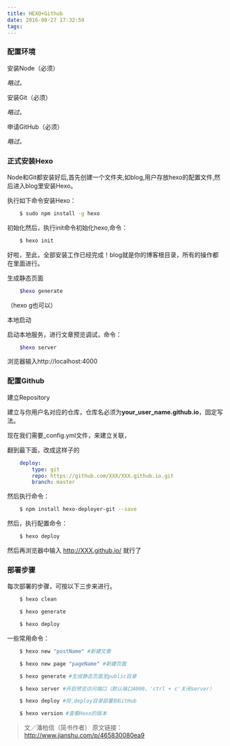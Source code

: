 ```yaml
---
title: HEXO+Github
date: 2016-08-27 17:32:59
tags:
---
```


### 配置环境

安装Node（必须）

*略过。*

安装Git（必须）

*略过。*

申请GitHub（必须）

*略过。*

### 正式安装Hexo

Node和Git都安装好后,首先创建一个文件夹,如blog,用户存放hexo的配置文件,然后进入blog里安装Hexo。

执行如下命令安装Hexo：

```bash 
    $ sudo npm install -g hexo
```

<!--more-->

初始化然后，执行init命令初始化hexo,命令：

```bash 
    $ hexo init
```

好啦，至此，全部安装工作已经完成！blog就是你的博客根目录，所有的操作都在里面进行。

生成静态页面

```bash 
    $hexo generate
```
    
（hexo g也可以）

本地启动

启动本地服务，进行文章预览调试，命令：

```bash
    $hexo server
```

浏览器输入http://localhost:4000

### 配置Github

建立Repository

建立与你用户名对应的仓库，仓库名必须为**your_user_name.github.io**，固定写法。


现在我们需要_config.yml文件，来建立关联，

翻到最下面，改成这样子的

```yml
    deploy:
        type: git
        repo: https://github.com/XXX/XXX.github.io.git
        branch: master
```


然后执行命令：

```bash
    $ npm install hexo-deployer-git --save
```


然后，执行配置命令：

```bash
    $ hexo deploy
```

然后再浏览器中输入 http://XXX.github.io/ 就行了

### 部署步骤

每次部署的步骤，可按以下三步来进行。

``` bash
    $ hexo clean
```

``` bash
    $ hexo generate
```

``` bash
    $ hexo deploy
```

一些常用命令：

```bash 
    $ hexo new "postName" #新建文章
```

```bash 
    $ hexo new page "pageName" #新建页面
```

```bash 
    $ hexo generate #生成静态页面至public目录
```

```bash 
    $ hexo server #开启预览访问端口（默认端口4000，'ctrl + c'关闭server）
```

```bash 
    $ hexo deploy #将.deploy目录部署到GitHub
```

```bash 
    $ hexo version #查看Hexo的版本
```



>文／潘柏信（简书作者）
>原文链接：http://www.jianshu.com/p/465830080ea9
